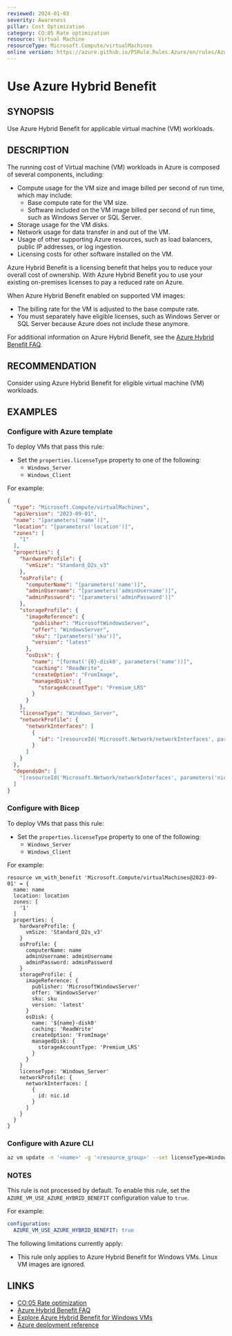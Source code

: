 ```yaml
---
reviewed: 2024-01-03
severity: Awareness
pillar: Cost Optimization
category: CO:05 Rate optimization
resource: Virtual Machine
resourceType: Microsoft.Compute/virtualMachines
online version: https://azure.github.io/PSRule.Rules.Azure/en/rules/Azure.VM.UseHybridUseBenefit/
---
```


# Use Azure Hybrid Benefit

## SYNOPSIS

Use Azure Hybrid Benefit for applicable virtual machine (VM) workloads.

## DESCRIPTION

The running cost of Virtual machine (VM) workloads in Azure is composed of several components, including:

- Compute usage for the VM size and image billed per second of run time, which may include:
  - Base compute rate for the VM size.
  - Software included on the VM image billed per second of run time, such as Windows Server or SQL Server.
- Storage usage for the VM disks.
- Network usage for data transfer in and out of the VM.
- Usage of other supporting Azure resources, such as load balancers, public IP addresses, or log ingestion.
- Licensing costs for other software installed on the VM.

Azure Hybrid Benefit is a licensing benefit that helps you to reduce your overall cost of ownership.
With Azure Hybrid Benefit you to use your existing on-premises licenses to pay a reduced rate on Azure.

When Azure Hybrid Benefit enabled on supported VM images:

- The billing rate for the VM is adjusted to the base compute rate.
- You must separately have eligible licenses, such as Windows Server or SQL Server because Azure does not include these anymore.

For additional information on Azure Hybrid Benefit, see the [Azure Hybrid Benefit FAQ][1].

  [1]: https://azure.microsoft.com/pricing/hybrid-benefit/#faq

## RECOMMENDATION

Consider using Azure Hybrid Benefit for eligible virtual machine (VM) workloads.

## EXAMPLES

### Configure with Azure template

To deploy VMs that pass this rule:

- Set the `properties.licenseType` property to one of the following:
  - `Windows_Server`
  - `Windows_Client`

For example:

```json
{
  "type": "Microsoft.Compute/virtualMachines",
  "apiVersion": "2023-09-01",
  "name": "[parameters('name')]",
  "location": "[parameters('location')]",
  "zones": [
    "1"
  ],
  "properties": {
    "hardwareProfile": {
      "vmSize": "Standard_D2s_v3"
    },
    "osProfile": {
      "computerName": "[parameters('name')]",
      "adminUsername": "[parameters('adminUsername')]",
      "adminPassword": "[parameters('adminPassword')]"
    },
    "storageProfile": {
      "imageReference": {
        "publisher": "MicrosoftWindowsServer",
        "offer": "WindowsServer",
        "sku": "[parameters('sku')]",
        "version": "latest"
      },
      "osDisk": {
        "name": "[format('{0}-disk0', parameters('name'))]",
        "caching": "ReadWrite",
        "createOption": "FromImage",
        "managedDisk": {
          "storageAccountType": "Premium_LRS"
        }
      }
    },
    "licenseType": "Windows_Server",
    "networkProfile": {
      "networkInterfaces": [
        {
          "id": "[resourceId('Microsoft.Network/networkInterfaces', parameters('nicName'))]"
        }
      ]
    }
  },
  "dependsOn": [
    "[resourceId('Microsoft.Network/networkInterfaces', parameters('nicName'))]"
  ]
}
```

### Configure with Bicep

To deploy VMs that pass this rule:

- Set the `properties.licenseType` property to one of the following:
  - `Windows_Server`
  - `Windows_Client`

For example:

```bicep
resource vm_with_benefit 'Microsoft.Compute/virtualMachines@2023-09-01' = {
  name: name
  location: location
  zones: [
    '1'
  ]
  properties: {
    hardwareProfile: {
      vmSize: 'Standard_D2s_v3'
    }
    osProfile: {
      computerName: name
      adminUsername: adminUsername
      adminPassword: adminPassword
    }
    storageProfile: {
      imageReference: {
        publisher: 'MicrosoftWindowsServer'
        offer: 'WindowsServer'
        sku: sku
        version: 'latest'
      }
      osDisk: {
        name: '${name}-disk0'
        caching: 'ReadWrite'
        createOption: 'FromImage'
        managedDisk: {
          storageAccountType: 'Premium_LRS'
        }
      }
    }
    licenseType: 'Windows_Server'
    networkProfile: {
      networkInterfaces: [
        {
          id: nic.id
        }
      ]
    }
  }
}
```

### Configure with Azure CLI

```bash
az vm update -n '<name>' -g '<resource_group>' --set licenseType=Windows_Server
```

### NOTES

This rule is not processed by default.
To enable this rule, set the `AZURE_VM_USE_AZURE_HYBRID_BENEFIT` configuration value to `true`.

For example:

```yaml title="ps-rule.yaml"
configuration:
  AZURE_VM_USE_AZURE_HYBRID_BENEFIT: true
```

The following limitations currently apply:

- This rule only applies to Azure Hybrid Benefit for Windows VMs.
  Linux VM images are ignored.

## LINKS

- [CO:05 Rate optimization](https://learn.microsoft.com/azure/well-architected/cost-optimization/get-best-rates)
- [Azure Hybrid Benefit FAQ](https://azure.microsoft.com/pricing/hybrid-benefit/#faq)
- [Explore Azure Hybrid Benefit for Windows VMs](https://learn.microsoft.com/azure/virtual-machines/windows/hybrid-use-benefit-licensing)
- [Azure deployment reference](https://learn.microsoft.com/azure/templates/microsoft.compute/virtualmachines)
